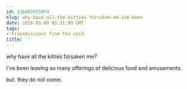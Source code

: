 ```yaml
---
id: 136852075974
slug: why-have-all-the-kitties-forsaken-me-ive-been
date: 2016-01-08 02:31:09 GMT
tags:
- transmissions from the void
title: ''
---
```

why have all the kitties forsaken me? 

I've been leaving so many offerings of delicious food and amusements. 

but. they do not come.